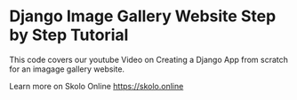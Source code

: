 # Django Image Gallery Website Step by Step Tutorial
This code covers our youtube Video on Creating a Django App from scratch for an imagage gallery website.


Learn more on Skolo Online
https://skolo.online
